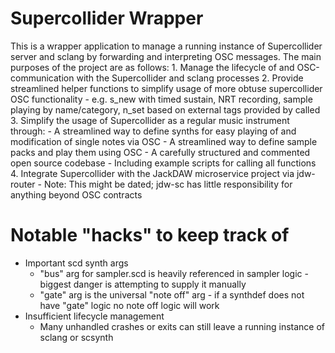 # Supercollider Wrapper
This is a wrapper application to manage a running instance of Supercollider server
	and sclang by forwarding and interpreting OSC messages. 
The main purposes of the project are as follows:
	1. Manage the lifecycle of and OSC-communication with the Supercollider and sclang processes
	2. Provide streamlined helper functions to simplify usage of more obtuse supercollider OSC functionality
		- e.g. s_new with timed sustain, NRT recording, sample playing by name/category, n_set
			based on external tags provided by called
	3. Simplify the usage of Supercollider as a regular music instrument through:
		- A streamlined way to define synths for easy playing of and modification of single notes via OSC
        - A streamlined way to define sample packs and play them using OSC
		- A carefully structured and commented open source codebase
			- Including example scripts for calling all functions
	4. Integrate Supercollider with the JackDAW microservice project via jdw-router
		- Note: This might be dated; jdw-sc has little responsibility for anything beyond OSC contracts

# Notable "hacks" to keep track of
- Important scd synth args
    - "bus" arg for sampler.scd is heavily referenced in sampler logic - biggest danger is attempting to supply it manually
    - "gate" arg is the universal "note off" arg - if a synthdef does not have "gate" logic no note off logic will work
- Insufficient lifecycle management
	- Many unhandled crashes or exits can still leave a running instance of sclang or scsynth